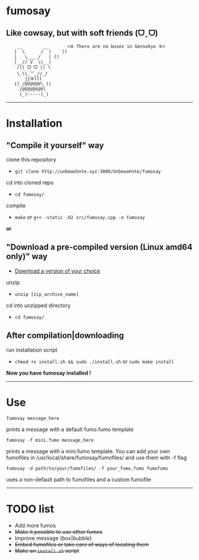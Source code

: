 # fumosay
## Like cowsay, but with soft friends (ᗜˬᗜ)
```
    __        __       <⑨ There are no buses in Gensokyo ⑨>
   |  \      /  |    ()
   |   \____/   | ()
   |__// V  \\__|
    /|| ᗜ ᗜ || \
    \_\\_︶_//_/
       jj⑨lll
   ()_/@V@V@V\_()
     /@V@V@V@V\
     (_)-----(_)
```
---

# Installation

## "Compile it yourself" way
clone this repository
- `git clone http://unbewohnte.xyz:3000/Unbewohnte/fumosay`

cd into cloned repo
- `cd fumosay/`

compile
- `make` or `g++ -static -O2 src/fumosay.cpp -o fumosay`


**or**

## "Download a pre-compiled version (Linux amd64 only)" way
- [Download a version of your choice](http://unbewohnte.xyz:3000/Unbewohnte/fumosay/releases)

unzip
- `unzip [zip_archive_name]`

cd into unzipped directory
- `cd fumosay/`

## After compilation|downloading

run installation script
- `chmod +x install.sh && sudo ./install.sh` or `sudo make install`

**Now you have fumosay installed !**

---

# Use
```
fumosay message_here
```
prints a message with a default fumo.fumo template

```
fumosay -f mini.fumo message_here
```
prints a message with a mini.fumo template. You can add your own fumofiles
in /usr/local/share/fumosay/fumofiles/ and use them with -f flag

```
fumosay -d path/to/your/fumofiles/ -f your_fumo.fumo fumofumo
```
uses a non-default path to fumofiles and a custom fumofile

---

# TODO list

- Add more fumos
- ~~Make it possible to use other fumos~~
- Improve message {box|bubble}
- ~~Embed fumofiles or take care of ways of locating them~~
- ~~Make an `install.sh` script~~
